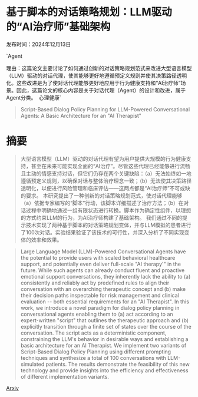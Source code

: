 # 基于脚本的对话策略规划：LLM驱动的“AI治疗师”基础架构

发布时间：2024年12月13日

`Agent

理由：这篇论文主要讨论了如何通过创新的对话策略规划范式来改进大型语言模型（LLM）驱动的对话代理，使其能够更好地遵循预定义规则并使其决策路径透明化。这些改进是为了使对话代理能够更好地应用于行为健康支持和“AI治疗师”场景。因此，这篇论文的核心内容是关于对话代理（Agent）的设计和改进，属于Agent分类。` `心理健康`

> Script-Based Dialog Policy Planning for LLM-Powered Conversational Agents: A Basic Architecture for an "AI Therapist"

# 摘要

> 大型语言模型（LLM）驱动的对话代理有望为用户提供大规模的行为健康支持，甚至在未来可能实现全面的“AI治疗”。尽管这些代理已经能够进行流畅且主动的情感支持对话，但它们仍存在两个关键缺陷：（a）无法始终如一地遵循预定义规则，以确保对话与整体治疗理念一致；（b）无法使其决策路径透明化，以便进行风险管理和临床评估——这两点都是“AI治疗师”不可或缺的要求。
    本研究提出了一种创新的对话策略规划范式，使对话代理能够（a）依据专家编写的“脚本”行动，该脚本详细描述了治疗方法；（b）在对话过程中明确地通过一组有限状态进行转换。脚本作为确定性组件，以理想的方式约束LLM的行为，为AI治疗师构建了基础架构。
    我们通过不同的提示技术实现了两种基于脚本的对话策略规划变体，并与LLM模拟的患者进行了100次对话。实验结果验证了该技术的可行性，并深入分析了不同实现变体的效率和效果。

> Large Language Model (LLM)-Powered Conversational Agents have the potential to provide users with scaled behavioral healthcare support, and potentially even deliver full-scale "AI therapy'" in the future. While such agents can already conduct fluent and proactive emotional support conversations, they inherently lack the ability to (a) consistently and reliably act by predefined rules to align their conversation with an overarching therapeutic concept and (b) make their decision paths inspectable for risk management and clinical evaluation -- both essential requirements for an "AI Therapist".
  In this work, we introduce a novel paradigm for dialog policy planning in conversational agents enabling them to (a) act according to an expert-written "script" that outlines the therapeutic approach and (b) explicitly transition through a finite set of states over the course of the conversation. The script acts as a deterministic component, constraining the LLM's behavior in desirable ways and establishing a basic architecture for an AI Therapist.
  We implement two variants of Script-Based Dialog Policy Planning using different prompting techniques and synthesize a total of 100 conversations with LLM-simulated patients. The results demonstrate the feasibility of this new technology and provide insights into the efficiency and effectiveness of different implementation variants.

[Arxiv](https://arxiv.org/abs/2412.15242)